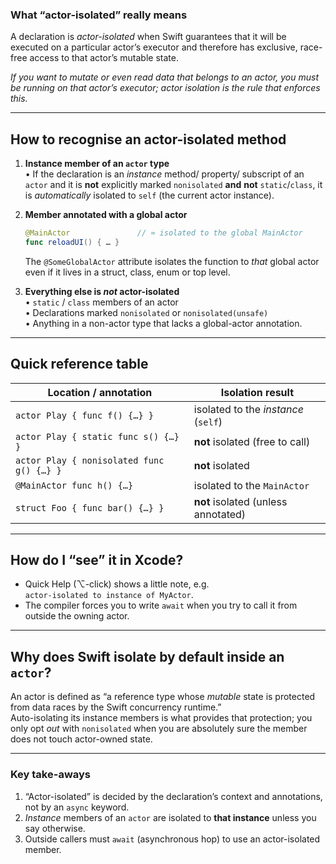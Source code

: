 ### What “actor-isolated” really means  

A declaration is *actor-isolated* when Swift guarantees that it will be executed
on a particular actor’s executor and therefore has exclusive, race-free access
to that actor’s mutable state.

*If you want to mutate or even read data that belongs to an actor,
you must be running on that actor’s executor; actor isolation is the rule that
enforces this.*

---

## How to recognise an actor-isolated method

1. **Instance member of an `actor` type**  
   • If the declaration is an *instance* method/ property/ subscript of an
     `actor` and it is **not** explicitly marked `nonisolated` **and**
     **not** `static`/`class`, it is *automatically* isolated to `self`
     (the current actor instance).

2. **Member annotated with a global actor**  
   ```swift
   @MainActor               // ≈ isolated to the global MainActor
   func reloadUI() { … }
   ```
   The `@SomeGlobalActor` attribute isolates the function to *that*
   global actor even if it lives in a struct, class, enum or top level.

3. **Everything else is *not* actor-isolated**  
   • `static` / `class` members of an actor  
   • Declarations marked `nonisolated` or `nonisolated(unsafe)`  
   • Anything in a non-actor type that lacks a global-actor annotation.

---

## Quick reference table

| Location / annotation                          | Isolation result                     |
| ---------------------------------------------- | ------------------------------------ |
| `actor Play { func f() {…} }`                  | isolated to the *instance* (`self`)  |
| `actor Play { static func s() {…} }`           | **not** isolated (free to call)      |
| `actor Play { nonisolated func g() {…} }`      | **not** isolated                     |
| `@MainActor func h() {…}`                      | isolated to the `MainActor`          |
| `struct Foo { func bar() {…} }`                | **not** isolated (unless annotated)  |

---

## How do I “see” it in Xcode?

* Quick Help (⌥-click) shows a little note, e.g.  
  `actor-isolated to instance of MyActor`.
* The compiler forces you to write `await` when you
  try to call it from outside the owning actor.

---

## Why does Swift isolate by default inside an `actor`?

An actor is defined as “a reference type whose *mutable* state is protected
from data races by the Swift concurrency runtime.”  
Auto-isolating its instance members is what provides that protection;
you only opt *out* with `nonisolated` when you are absolutely sure the
member does not touch actor-owned state.

---

### Key take-aways

1. “Actor-isolated” is decided by the declaration’s context and annotations,
   not by an `async` keyword.
2. *Instance* members of an `actor` are isolated to **that instance** unless
   you say otherwise.
3. Outside callers must `await` (asynchronous hop) to use an
   actor-isolated member.